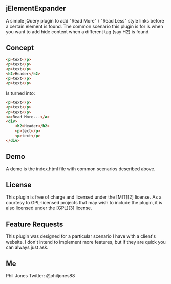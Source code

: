 ## jElementExpander

A simple jQuery plugin to add "Read More" / "Read Less" style links before a certain element is found. The common scenario this plugin is for
is when you want to add hide content when a different tag (say H2) is found.

## Concept

```html
<p>text</p>
<p>text</p>
<p>text</p>
<h2>Header</h2>
<p>text</p>
<p>text</p>
```

Is turned into:

```html
<p>text</p>
<p>text</p>
<p>text</p>
<a>Read More...</a>
<div>
	<h2>Header</h2>
	<p>text</p>
	<p>text</p>
</div>
```
## Demo

A demo is the index.html file with common scenarios described above.

## License

This plugin is free of charge and licensed under the [MIT][2] license. As a courtesy to GPL-licensed projects that may wish to include the plugin, it is also licensed under the [GPL][3] license.

## Feature Requests

This plugin was designed for a particular scenario I have with a client's website. I don't intend to implement more features, but if they are quick you can always just ask.

## Me
Phil Jones
Twitter: @philjones88
